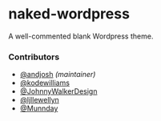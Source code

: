 naked-wordpress
===============

A well-commented blank Wordpress theme.

### Contributors
- [@andjosh][0] _(maintainer)_
- [@kodewilliams][1]
- [@JohnnyWalkerDesign][2]
- [@ljllewellyn][3]
- [@Munnday][4]

[0]: https://github.com/andjosh
[1]: https://github.com/kodewilliams
[2]: https://github.com/JohnnyWalkerDesign
[3]: https://github.com/ljllewellyn
[4]: https://github.com/Munnday
